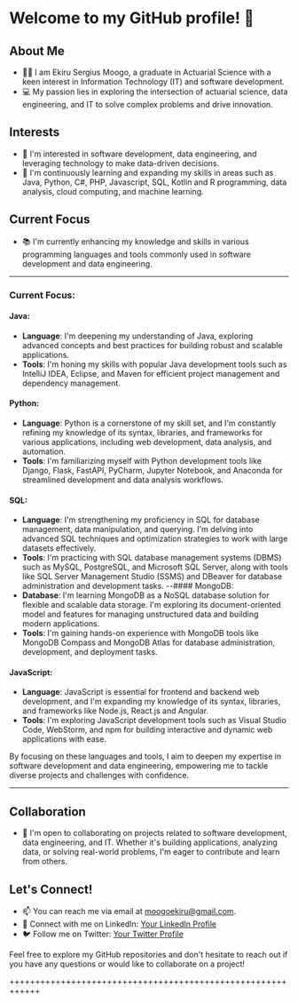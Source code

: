 # Welcome to my GitHub profile! 👋
## About Me
- 👨‍💼 I am Ekiru Sergius Moogo, a graduate in Actuarial Science with a keen interest in Information Technology (IT) and software development.
- 💻 My passion lies in exploring the intersection of actuarial science, data engineering, and IT to solve complex problems and drive innovation.

## Interests
- 👀 I'm interested in software development, data engineering, and leveraging technology to make data-driven decisions.
- 🌱 I'm continuously learning and expanding my skills in areas such as Java, Python, C#, PHP, Javascript, SQL, Kotlin and R programming, data analysis, cloud computing, and machine learning.

## Current Focus
- 📚 I'm currently enhancing my knowledge and skills in various programming languages and tools commonly used in software development and data engineering.
__________________________________________________________________________________________________________________________________________________________________________________________________
### Current Focus:

#### Java:
- **Language**: I'm deepening my understanding of Java, exploring advanced concepts and best practices for building robust and scalable applications.
- **Tools**: I'm honing my skills with popular Java development tools such as IntelliJ IDEA, Eclipse, and Maven for efficient project management and dependency management.

#### Python:
- **Language**: Python is a cornerstone of my skill set, and I'm constantly refining my knowledge of its syntax, libraries, and frameworks for various applications, including web development, data analysis, and automation.
- **Tools**: I'm familiarizing myself with Python development tools like Django, Flask, FastAPI, PyCharm, Jupyter Notebook, and Anaconda for streamlined development and data analysis workflows.

#### SQL:
- **Language**: I'm strengthening my proficiency in SQL for database management, data manipulation, and querying. I'm delving into advanced SQL techniques and optimization strategies to work with large datasets effectively.
- **Tools**: I'm practicing with SQL database management systems (DBMS) such as MySQL, PostgreSQL, and Microsoft SQL Server, along with tools like SQL Server Management Studio (SSMS) and DBeaver for database administration and development tasks.
       --#### MongoDB:
- **Database**: I'm learning MongoDB as a NoSQL database solution for flexible and scalable data storage. I'm exploring its document-oriented model and features for managing unstructured data and building modern applications.
- **Tools**: I'm gaining hands-on experience with MongoDB tools like MongoDB Compass and MongoDB Atlas for database administration, development, and deployment tasks.

#### JavaScript:
- **Language**: JavaScript is essential for frontend and backend web development, and I'm expanding my knowledge of its syntax, libraries, and frameworks like Node.js, React.js and Angular.
- **Tools**: I'm exploring JavaScript development tools such as Visual Studio Code, WebStorm, and npm for building interactive and dynamic web applications with ease.

By focusing on these languages and tools, I aim to deepen my expertise in software development and data engineering, empowering me to tackle diverse projects and challenges with confidence.
______________________________________________________________________________________________________________________________________________________________________________________________________________________________

## Collaboration
- 💞️ I'm open to collaborating on projects related to software development, data engineering, and IT. Whether it's building applications, analyzing data, or solving real-world problems, I'm eager to contribute and learn from others.

## Let's Connect!
- 📫 You can reach me via email at [moogoekiru@gmail.com](mailto:moogoekiru@gmail.com).
- 🔗 Connect with me on LinkedIn: [Your LinkedIn Profile](https://www.linkedin.com/in/your-profile/)
- 🐦 Follow me on Twitter: [Your Twitter Profile](https://twitter.com/your-twitter-profile)

Feel free to explore my GitHub repositories and don't hesitate to reach out if you have any questions or would like to collaborate on a project!




<!---
👋 Hi, I’m @sergiusmoogo
- 👀 I’m interested in software development, Data engineering and Information Technology.
- 🌱 I’m currently learning ...
- 💞️ I’m looking to collaborate on ...
- 📫 How to reach me ...
--->

<!---
sergiusmoogo/sergiusmoogo is a ✨ special ✨ repository because its `README.md` (this file) appears on your GitHub profile.
You can click the Preview link to take a look at your changes.
--->
++++++++++++++++++++++++++++++++++++++++++++++++++++++++++++
